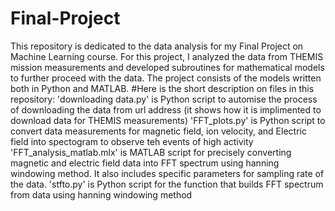 # Final-Project
This repository is dedicated to the data analysis for my Final Project on Machine Learning course. For this project, I analyzed the data from THEMIS mission measurements and developed subroutines for mathematical models to further proceed with the data.  The project consists of the models written both in Python and MATLAB. #Here is the short description on files in this repository:
'downloading data.py' is Python script to automise the process of downloading the data from url address (it shows how it is implimented to download data for THEMIS measurements)
'FFT_plots.py' is Python script to convert data measurements for magnetic field, ion velocity, and Electric field into spectogram to observe teh events of high activity
'FFT_analysis_matlab.mlx' is MATLAB script for precisely converting magnetic and electric field data into FFT spectrum using hanning windowing method. It also includes specific parameters for sampling rate of the data.
'stfto.py' is Python script for the function that builds FFT spectrum from data using hanning windowing method
